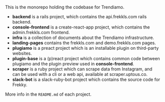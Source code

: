 This is the monorepo holding the codebase for Trendiamo.

- **backend** is a rails project, which contains the api.frekkls.com rails backend.
- **console-frontend** is a create-react-app project, which contains the admin.frekkls.com frontend.
- **infra** is a collection of documents about the Trendiamo infrastructure.
- **landing-pages** contains the frekkls.com and demo.frekkls.com pages.
- **plugiamo** is a preact project which is an installable plugin on third-party websites.
- **plugin-base** is a (p)react project which contains common code between plugiamo and the plugin preview used in **console-frontend**.
- **scraper** is a ruby project which can scrape data from Instagram, and can be used with a cli or a web api, available at scraper.uptous.co.
- **slack-bot** is a slack-ruby-bot project which contains the source code for Frekky.

More info in the `README.md` of each project.
